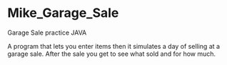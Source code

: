 Mike_Garage_Sale
================

Garage Sale practice JAVA

A program that lets you enter items then it simulates a day of selling at a garage sale. 
After the sale you get to see what sold and for how much.
